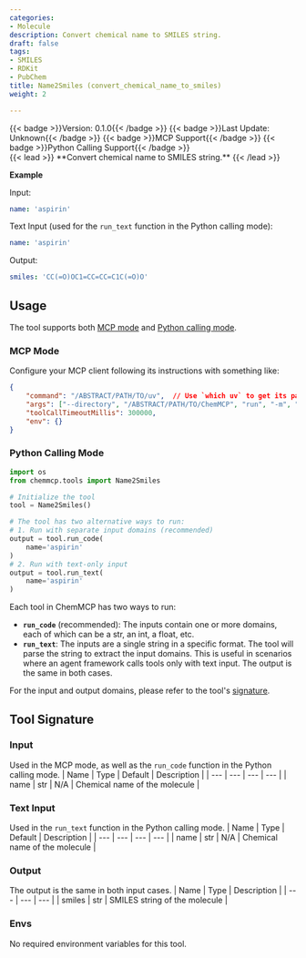 ```yaml
---
categories:
- Molecule
description: Convert chemical name to SMILES string.
draft: false
tags:
- SMILES
- RDKit
- PubChem
title: Name2Smiles (convert_chemical_name_to_smiles)
weight: 2

---
```

<div style="display: flex; flex-wrap: wrap; gap: 0.75rem; align-items: center;">
  {{< badge >}}Version: 0.1.0{{< /badge >}}
  {{< badge >}}Last Update: Unknown{{< /badge >}}
  {{< badge >}}MCP Support{{< /badge >}}
  {{< badge >}}Python Calling Support{{< /badge >}}
</div>
{{< lead >}}
**Convert chemical name to SMILES string.**
{{< /lead >}}

**Example**

Input:
```yaml
name: 'aspirin'
```

Text Input (used for the `run_text` function in the Python calling mode):
```yaml
name: 'aspirin'
```

Output:
```yaml
smiles: 'CC(=O)OC1=CC=CC=C1C(=O)O'
```

## Usage

The tool supports both [MCP mode](#mcp-mode) and [Python calling mode](#python-calling-mode).



### MCP Mode

Configure your MCP client following its instructions with something like:
```JSON
{
    "command": "/ABSTRACT/PATH/TO/uv",  // Use `which uv` to get its path
    "args": ["--directory", "/ABSTRACT/PATH/TO/ChemMCP", "run", "-m", "chemmcp.tools.name2smiles"],
    "toolCallTimeoutMillis": 300000,
    "env": {}
}
```

### Python Calling Mode

```python
import os
from chemmcp.tools import Name2Smiles

# Initialize the tool
tool = Name2Smiles()

# The tool has two alternative ways to run:
# 1. Run with separate input domains (recommended)
output = tool.run_code(
    name='aspirin'
)
# 2. Run with text-only input
output = tool.run_text(
    name='aspirin'
)
```


Each tool in ChemMCP has two ways to run:
- **`run_code`** (recommended): The inputs contain one or more domains, each of which can be a str, an int, a float, etc.
- **`run_text`**: The inputs are a single string in a specific format. The tool will parse the string to extract the input domains. This is useful in scenarios where an agent framework calls tools only with text input.
The output is the same in both cases.

For the input and output domains, please refer to the tool's [signature](#tool-signature).

## Tool Signature



### Input
Used in the MCP mode, as well as the `run_code` function in the Python calling mode.
| Name | Type | Default | Description |
| --- | --- | --- | --- |
| name | str | N/A | Chemical name of the molecule |

### Text Input
Used in the `run_text` function in the Python calling mode.
| Name | Type | Default | Description |
| --- | --- | --- | --- |
| name | str | N/A | Chemical name of the molecule |

### Output
The output is the same in both input cases.
| Name | Type | Description |
| --- | --- | --- |
| smiles | str | SMILES string of the molecule |

### Envs
No required environment variables for this tool.
